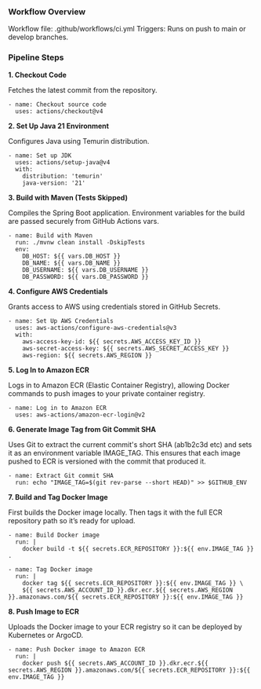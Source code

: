 ### Workflow Overview
Workflow file: .github/workflows/ci.yml
Triggers: Runs on push to main or develop branches.

### Pipeline Steps
**1. Checkout Code**

Fetches the latest commit from the repository.

```
- name: Checkout source code
  uses: actions/checkout@v4
```

**2. Set Up Java 21 Environment**

Configures Java using Temurin distribution.

```
- name: Set up JDK
  uses: actions/setup-java@v4
  with:
    distribution: 'temurin'
    java-version: '21'
```

**3. Build with Maven (Tests Skipped)**

Compiles the Spring Boot application. Environment variables for the build are passed securely from GitHub Actions vars.

```
- name: Build with Maven
  run: ./mvnw clean install -DskipTests
  env:
    DB_HOST: ${{ vars.DB_HOST }}
    DB_NAME: ${{ vars.DB_NAME }}
    DB_USERNAME: ${{ vars.DB_USERNAME }}
    DB_PASSWORD: ${{ vars.DB_PASSWORD }}
```

**4. Configure AWS Credentials**

Grants access to AWS using credentials stored in GitHub Secrets.

```
- name: Set Up AWS Credentials
  uses: aws-actions/configure-aws-credentials@v3
  with:
    aws-access-key-id: ${{ secrets.AWS_ACCESS_KEY_ID }}
    aws-secret-access-key: ${{ secrets.AWS_SECRET_ACCESS_KEY }}
    aws-region: ${{ secrets.AWS_REGION }}
```

**5. Log In to Amazon ECR**

Logs in to Amazon ECR (Elastic Container Registry), allowing Docker commands to push images to your private container registry.
```
- name: Log in to Amazon ECR
  uses: aws-actions/amazon-ecr-login@v2
```

**6. Generate Image Tag from Git Commit SHA**

Uses Git to extract the current commit's short SHA (ab1b2c3d etc) and sets it as an environment variable IMAGE_TAG. This ensures that each image pushed to ECR is versioned with the commit that produced it.
```
- name: Extract Git commit SHA
  run: echo "IMAGE_TAG=$(git rev-parse --short HEAD)" >> $GITHUB_ENV
```

**7. Build and Tag Docker Image**

First builds the Docker image locally. Then tags it with the full ECR repository path so it’s ready for upload.
```
- name: Build Docker image
  run: |
    docker build -t ${{ secrets.ECR_REPOSITORY }}:${{ env.IMAGE_TAG }} .

- name: Tag Docker image
  run: |
    docker tag ${{ secrets.ECR_REPOSITORY }}:${{ env.IMAGE_TAG }} \
    ${{ secrets.AWS_ACCOUNT_ID }}.dkr.ecr.${{ secrets.AWS_REGION }}.amazonaws.com/${{ secrets.ECR_REPOSITORY }}:${{ env.IMAGE_TAG }}
```

**8. Push Image to ECR**

Uploads the Docker image to your ECR registry so it can be deployed by Kubernetes or ArgoCD.
```
- name: Push Docker image to Amazon ECR
  run: |
    docker push ${{ secrets.AWS_ACCOUNT_ID }}.dkr.ecr.${{ secrets.AWS_REGION }}.amazonaws.com/${{ secrets.ECR_REPOSITORY }}:${{ env.IMAGE_TAG }}
```